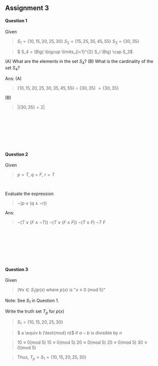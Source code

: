 ## Assignment 3

#### Question 1
Given
> $S_1 = \{10,15,20,25,30\}$
> $S_2 = \{15,25,35,45,55\}$
> $S_3 = \{ 30,35 \}$

>$ S_4 = \Big( \bigcup \limits_{i=1}^{2} S_i \Big) \cap S_3$

(A) What are the elements in the set $S_4$?
(B) What is the cardinality of the set $S_4$?

Ans:
(A)
> $\{10,15,20,25,30,35,45,55\} \cap \{30, 35\}$
> $=\{ 30,35 \}$

(B)
> $|\{ 30,35 \} = 2|$

<br/><br/><br/><br/><br/><br/>

#### Question 2

Given
> $p=T$, $q=F$, $r=T$

<br/>

Evaluate the expression 
> $\neg (p \lor (q \land \neg r))$ 


Ans:
> $\neg (T \lor (F \land \neg T))$ 
> $\neg (T \lor (F \land F))$
> $\neg (T \lor F)$
> $\neg T$
> $F$

<br/><br/><br/><br/><br/><br/>

#### Question 3

Given
> $(\forall x \in S_1)p(x)$
> where
> $p(x)$ is "$x\equiv 0$ (mod 5)"

Note:
See $S_1$ in Question 1.

Write the truth set $T_p$ for $p(x)$


> $S_1 = \{10,15,20,25,30\}$

> $ a \equiv b (\text{mod} n)$
> if
> $a - b$ is divisible by $n$ 

> $10 \equiv 0 (\text{mod } 5)$
> $15 \equiv 0 (\text{mod } 5)$
> $20 \equiv 0 (\text{mod } 5)$
> $25 \equiv 0 (\text{mod } 5)$
> $30 \equiv 0 (\text{mod } 5)$

> Thus, $T_p = S_1 = \{10,15,20,25,30\}$